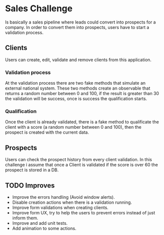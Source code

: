 # Sales Challenge

Is basically a sales pipeline where leads could convert
into prospects for a company. In order to convert them into prospects, users have to
start a validation process.

## Clients

Users can create, edit, validate and remove clients from this application.

### Validation process
At the validation process there are two fake methods that simulate an external national system. These two methods
create an observable that returns a random number between 0 and 100, if the result is greater than 30 the validation
will be success, once is success the qualification starts.

### Qualification
Once the client is already validated, there is a fake method to qualificate the client with a score (a random number between 0 and 100), then the prospect is created with the current data.


## Prospects

Users can check the prospect history from every client validation. In this challenge i assume that once a Client is validated if the score is over 60 the prospect is stored in a DB.


## TODO Improves
- Improve the errors handling (Avoid window alerts).
- Disable creation actions when there is a validation running.
- Improve form validations when creating clients.
- Improve form UX, try to help the users to prevent errors instead of just inform them.
- Improve and add unit tests.
- Add animation to some actions.